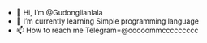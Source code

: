 - 👋 Hi, I’m @Gudonglianlala
- 🌱 I’m currently learning Simple programming language 
- 📫 How to reach me Telegram=@ooooommccccccccc

<!---
Gudonglianlala/Gudonglianlala is a ✨ special ✨ repository because its `README.md` (this file) appears on your GitHub profile.
You can click the Preview link to take a look at your changes.
--->
